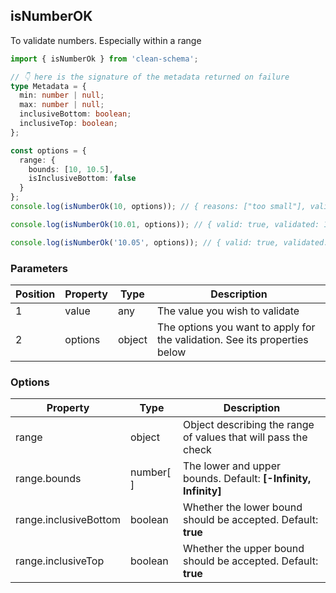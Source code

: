 ## isNumberOK

To validate numbers. Especially within a range

```ts
import { isNumberOk } from 'clean-schema';

// 👇 here is the signature of the metadata returned on failure
type Metadata = {
  min: number | null;
  max: number | null;
  inclusiveBottom: boolean;
  inclusiveTop: boolean;
};

const options = {
  range: {
    bounds: [10, 10.5],
    isInclusiveBottom: false
  }
};
console.log(isNumberOk(10, options)); // { reasons: ["too small"], valid: false, metadata:{ min:10, max: 10.5, inclusiveBottom:false,  inclusiveTop: true } }

console.log(isNumberOk(10.01, options)); // { valid: true, validated: 10.01, metadata }

console.log(isNumberOk('10.05', options)); // { valid: true, validated: 10.05, metadata }
```

### Parameters

| Position | Property | Type   | Description                                                                |
| -------- | -------- | ------ | -------------------------------------------------------------------------- |
| 1        | value    | any    | The value you wish to validate                                             |
| 2        | options  | object | The options you want to apply for the validation. See its properties below |

### Options

| Property              | Type      | Description                                                    |
| --------------------- | --------- | -------------------------------------------------------------- |
| range                 | object    | Object describing the range of values that will pass the check |
| range.bounds          | number[ ] | The lower and upper bounds. Default: **[-Infinity, Infinity]** |
| range.inclusiveBottom | boolean   | Whether the lower bound should be accepted. Default: **true**  |
| range.inclusiveTop    | boolean   | Whether the upper bound should be accepted. Default: **true**  |
